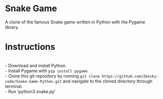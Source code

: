 # Snake Game
A clone of the famous Snake game written in Python with the Pygame library.

Instructions
===============

<br> - Download and install Python.
<br> - Install Pygame with `pip install pygame`
<br> - Clone this git repository by running `git clone https://github.com/Zeesky-code/Snake-Game-Python.git` and navigate to the cloned directory through terminal.
<br> - Run 'python3 snake.py'


 
